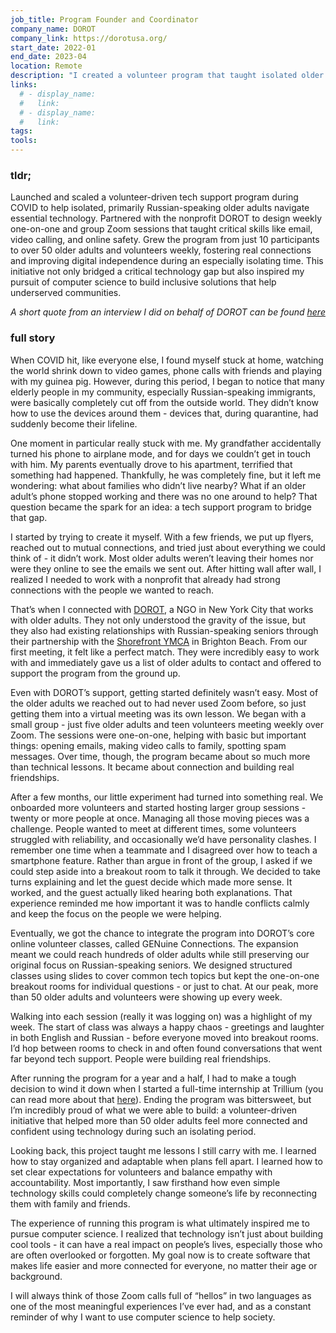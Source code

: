 ```yaml
---
job_title: Program Founder and Coordinator
company_name: DOROT
company_link: https://dorotusa.org/
start_date: 2022-01
end_date: 2023-04
location: Remote
description: "I created a volunteer program that taught isolated older adults, especially Russian-speaking immigrants, how to use everyday technology so they could stay connected with family and friends during COVID."
links:
  # - display_name:
  #   link:
  # - display_name:
  #   link:
tags:
tools:
---
```


### tldr;

Launched and scaled a volunteer-driven tech support program during COVID to help isolated, primarily Russian-speaking older adults navigate essential technology. Partnered with the nonprofit DOROT to design weekly one-on-one and group Zoom sessions that taught critical skills like email, video calling, and online safety. Grew the program from just 10 participants to over 50 older adults and volunteers weekly, fostering real connections and improving digital independence during an especially isolating time. This initiative not only bridged a critical technology gap but also inspired my pursuit of computer science to build inclusive solutions that help underserved communities.

<p style="text-align:center; font-style:italic;">
A short quote from an interview I did on behalf of DOROT can be found <a href="https://www.westsiderag.com/2022/06/06/dorot-is-the-hebrew-word-for-generations-summer-program-brings-them-together">here</a>
</p>

### full story

When COVID hit, like everyone else, I found myself stuck at home, watching the world shrink down to video games, phone calls with friends and playing with my guinea pig. However, during this period, I began to notice that many elderly people in my community, especially Russian-speaking immigrants, were basically completely cut off from the outside world. They didn’t know how to use the devices around them - devices that, during quarantine, had suddenly become their lifeline.

One moment in particular really stuck with me. My grandfather accidentally turned his phone to airplane mode, and for days we couldn’t get in touch with him. My parents eventually drove to his apartment, terrified that something had happened. Thankfully, he was completely fine, but it left me wondering: what about families who didn’t live nearby? What if an older adult’s phone stopped working and there was no one around to help? That question became the spark for an idea: a tech support program to bridge that gap.

I started by trying to create it myself. With a few friends, we put up flyers, reached out to mutual connections, and tried just about everything we could think of - it didn’t work. Most older adults weren’t leaving their homes nor were they online to see the emails we sent out. After hitting wall after wall, I realized I needed to work with a nonprofit that already had strong connections with the people we wanted to reach.

That’s when I connected with [DOROT](https://dorotusa.org/), a NGO in New York City that works with older adults. They not only understood the gravity of the issue, but they also had existing relationships with Russian-speaking seniors through their partnership with the [Shorefront YMCA](https://dorotusa.org/volunteer/high-school-college-internships/summer-teen-internship-program/brighton-beach) in Brighton Beach. From our first meeting, it felt like a perfect match. They were incredibly easy to work with and immediately gave us a list of older adults to contact and offered to support the program from the ground up.

Even with DOROT’s support, getting started definitely wasn’t easy. Most of the older adults we reached out to had never used Zoom before, so just getting them into a virtual meeting was its own lesson. We began with a small group - just five older adults and teen volunteers meeting weekly over Zoom. The sessions were one-on-one, helping with basic but important things: opening emails, making video calls to family, spotting spam messages. Over time, though, the program became about so much more than technical lessons. It became about connection and building real friendships.

After a few months, our little experiment had turned into something real. We onboarded more volunteers and started hosting larger group sessions - twenty or more people at once. Managing all those moving pieces was a challenge. People wanted to meet at different times, some volunteers struggled with reliability, and occasionally we’d have personality clashes. I remember one time when a teammate and I disagreed over how to teach a smartphone feature. Rather than argue in front of the group, I asked if we could step aside into a breakout room to talk it through. We decided to take turns explaining and let the guest decide which made more sense. It worked, and the guest actually liked hearing both explanations. That experience reminded me how important it was to handle conflicts calmly and keep the focus on the people we were helping.

Eventually, we got the chance to integrate the program into DOROT’s core online volunteer classes, called GENuine Connections. The expansion meant we could reach hundreds of older adults while still preserving our original focus on Russian-speaking seniors. We designed structured classes using slides to cover common tech topics but kept the one-on-one breakout rooms for individual questions - or just to chat. At our peak, more than 50 older adults and volunteers were showing up every week.

Walking into each session (really it was logging on) was a highlight of my week. The start of class was always a happy chaos - greetings and laughter in both English and Russian - before everyone moved into breakout rooms. I’d hop between rooms to check in and often found conversations that went far beyond tech support. People were building real friendships.

After running the program for a year and a half, I had to make a tough decision to wind it down when I started a full-time internship at Trillium (you can read more about that [here](/apbugs/experience/trillium-kb)). Ending the program was bittersweet, but I’m incredibly proud of what we were able to build: a volunteer-driven initiative that helped more than 50 older adults feel more connected and confident using technology during such an isolating period.

Looking back, this project taught me lessons I still carry with me. I learned how to stay organized and adaptable when plans fell apart. I learned how to set clear expectations for volunteers and balance empathy with accountability. Most importantly, I saw firsthand how even simple technology skills could completely change someone’s life by reconnecting them with family and friends.

The experience of running this program is what ultimately inspired me to pursue computer science. I realized that technology isn’t just about building cool tools - it can have a real impact on people’s lives, especially those who are often overlooked or forgotten. My goal now is to create software that makes life easier and more connected for everyone, no matter their age or background.

I will always think of those Zoom calls full of “hellos” in two languages as one of the most meaningful experiences I’ve ever had, and as a constant reminder of why I want to use computer science to help society.
